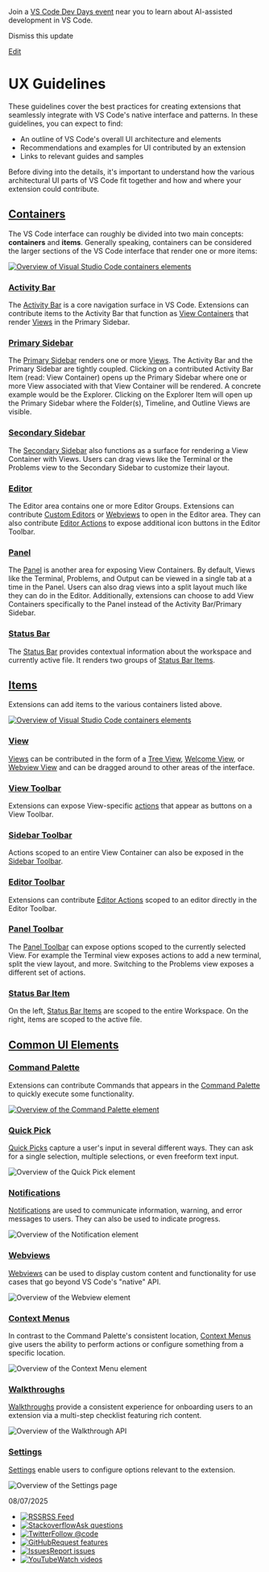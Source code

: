 Join a [VS Code Dev Days event](https://code.visualstudio.com/dev-days) near you to learn about AI-assisted development in VS Code.

Dismiss this update

[Edit](https://vscode.dev/github/microsoft/vscode-docs/blob/main/api/ux-guidelines/overview.md "Edit this document in vscode.dev")

# UX Guidelines

These guidelines cover the best practices for creating extensions that seamlessly integrate with VS Code's native interface and patterns. In these guidelines, you can expect to find:

- An outline of VS Code's overall UI architecture and elements
- Recommendations and examples for UI contributed by an extension
- Links to relevant guides and samples

Before diving into the details, it's important to understand how the various architectural UI parts of VS Code fit together and how and where your extension could contribute.

## [Containers](https://code.visualstudio.com/api/ux-guidelines/overview\#containers)

The VS Code interface can roughly be divided into two main concepts: **containers** and **items**. Generally speaking, containers can be considered the larger sections of the VS Code interface that render one or more items:

[![Overview of Visual Studio Code containers elements](https://code.visualstudio.com/assets/api/ux-guidelines/examples/architecture-containers.png)](https://code.visualstudio.com/assets/api/ux-guidelines/examples/architecture-containers.png)

### [Activity Bar](https://code.visualstudio.com/api/ux-guidelines/overview\#activity-bar)

The [Activity Bar](https://code.visualstudio.com/api/ux-guidelines/activity-bar) is a core navigation surface in VS Code. Extensions can contribute items to the Activity Bar that function as [View Containers](https://code.visualstudio.com/api/references/contribution-points#contributes.viewsContainers) that render [Views](https://code.visualstudio.com/api/ux-guidelines/views) in the Primary Sidebar.

### [Primary Sidebar](https://code.visualstudio.com/api/ux-guidelines/overview\#primary-sidebar)

The [Primary Sidebar](https://code.visualstudio.com/api/ux-guidelines/sidebars#primary-sidebar) renders one or more [Views](https://code.visualstudio.com/api/ux-guidelines/views). The Activity Bar and the Primary Sidebar are tightly coupled. Clicking on a contributed Activity Bar Item (read: View Container) opens up the Primary Sidebar where one or more View associated with that View Container will be rendered. A concrete example would be the Explorer. Clicking on the Explorer Item will open up the Primary Sidebar where the Folder(s), Timeline, and Outline Views are visible.

### [Secondary Sidebar](https://code.visualstudio.com/api/ux-guidelines/overview\#secondary-sidebar)

The [Secondary Sidebar](https://code.visualstudio.com/api/ux-guidelines/sidebars#secondary-sidebar) also functions as a surface for rendering a View Container with Views. Users can drag views like the Terminal or the Problems view to the Secondary Sidebar to customize their layout.

### [Editor](https://code.visualstudio.com/api/ux-guidelines/overview\#editor)

The Editor area contains one or more Editor Groups. Extensions can contribute [Custom Editors](https://code.visualstudio.com/api/references/contribution-points#contributes.customEditors) or [Webviews](https://code.visualstudio.com/api/extension-guides/webview) to open in the Editor area. They can also contribute [Editor Actions](https://code.visualstudio.com/api/ux-guidelines/editor-actions) to expose additional icon buttons in the Editor Toolbar.

### [Panel](https://code.visualstudio.com/api/ux-guidelines/overview\#panel)

The [Panel](https://code.visualstudio.com/api/ux-guidelines/panel) is another area for exposing View Containers. By default, Views like the Terminal, Problems, and Output can be viewed in a single tab at a time in the Panel. Users can also drag views into a split layout much like they can do in the Editor. Additionally, extensions can choose to add View Containers specifically to the Panel instead of the Activity Bar/Primary Sidebar.

### [Status Bar](https://code.visualstudio.com/api/ux-guidelines/overview\#status-bar)

The [Status Bar](https://code.visualstudio.com/api/ux-guidelines/status-bar) provides contextual information about the workspace and currently active file. It renders two groups of [Status Bar Items](https://code.visualstudio.com/api/ux-guidelines/status-bar#status-bar-items).

## [Items](https://code.visualstudio.com/api/ux-guidelines/overview\#items)

Extensions can add items to the various containers listed above.

[![Overview of Visual Studio Code containers elements](https://code.visualstudio.com/assets/api/ux-guidelines/examples/architecture-sections.png)](https://code.visualstudio.com/assets/api/ux-guidelines/examples/architecture-sections.png)

### [View](https://code.visualstudio.com/api/ux-guidelines/overview\#view)

[Views](https://code.visualstudio.com/api/ux-guidelines/views) can be contributed in the form of a [Tree View](https://code.visualstudio.com/api/ux-guidelines/views#tree-views), [Welcome View](https://code.visualstudio.com/api/ux-guidelines/views#welcome-views), or [Webview View](https://code.visualstudio.com/api/ux-guidelines/webviews#webview-views) and can be dragged around to other areas of the interface.

### [View Toolbar](https://code.visualstudio.com/api/ux-guidelines/overview\#view-toolbar)

Extensions can expose View-specific [actions](https://code.visualstudio.com/api/ux-guidelines/views#view-actions) that appear as buttons on a View Toolbar.

### [Sidebar Toolbar](https://code.visualstudio.com/api/ux-guidelines/overview\#sidebar-toolbar)

Actions scoped to an entire View Container can also be exposed in the [Sidebar Toolbar](https://code.visualstudio.com/api/ux-guidelines/sidebars#sidebar-toolbars).

### [Editor Toolbar](https://code.visualstudio.com/api/ux-guidelines/overview\#editor-toolbar)

Extensions can contribute [Editor Actions](https://code.visualstudio.com/api/ux-guidelines/editor-actions) scoped to an editor directly in the Editor Toolbar.

### [Panel Toolbar](https://code.visualstudio.com/api/ux-guidelines/overview\#panel-toolbar)

The [Panel Toolbar](https://code.visualstudio.com/api/ux-guidelines/panel#panel-toolbar) can expose options scoped to the currently selected View. For example the Terminal view exposes actions to add a new terminal, split the view layout, and more. Switching to the Problems view exposes a different set of actions.

### [Status Bar Item](https://code.visualstudio.com/api/ux-guidelines/overview\#status-bar-item)

On the left, [Status Bar Items](https://code.visualstudio.com/api/ux-guidelines/status-bar#status-bar-items) are scoped to the entire Workspace. On the right, items are scoped to the active file.

## [Common UI Elements](https://code.visualstudio.com/api/ux-guidelines/overview\#common-ui-elements)

### [Command Palette](https://code.visualstudio.com/api/ux-guidelines/overview\#command-palette)

Extensions can contribute Commands that appears in the [Command Palette](https://code.visualstudio.com/api/ux-guidelines/command-palette) to quickly execute some functionality.

[![Overview of the Command Palette element](https://code.visualstudio.com/assets/api/ux-guidelines/examples/command-palette.png)](https://code.visualstudio.com/assets/api/ux-guidelines/examples/command-palette.png)

### [Quick Pick](https://code.visualstudio.com/api/ux-guidelines/overview\#quick-pick)

[Quick Picks](https://code.visualstudio.com/api/ux-guidelines/quick-picks) capture a user's input in several different ways. They can ask for a single selection, multiple selections, or even freeform text input.

![Overview of the Quick Pick element](https://code.visualstudio.com/assets/api/ux-guidelines/examples/quick-pick.png)

### [Notifications](https://code.visualstudio.com/api/ux-guidelines/overview\#notifications)

[Notifications](https://code.visualstudio.com/api/ux-guidelines/notifications) are used to communicate information, warning, and error messages to users. They can also be used to indicate progress.

![Overview of the Notification element](https://code.visualstudio.com/assets/api/ux-guidelines/examples/notification.png)

### [Webviews](https://code.visualstudio.com/api/ux-guidelines/overview\#webviews)

[Webviews](https://code.visualstudio.com/api/ux-guidelines/webviews) can be used to display custom content and functionality for use cases that go beyond VS Code's "native" API.

![Overview of the Webview element](https://code.visualstudio.com/assets/api/ux-guidelines/examples/webview.png)

### [Context Menus](https://code.visualstudio.com/api/ux-guidelines/overview\#context-menus)

In contrast to the Command Palette's consistent location, [Context Menus](https://code.visualstudio.com/api/ux-guidelines/context-menus) give users the ability to perform actions or configure something from a specific location.

![Overview of the Context Menu element](https://code.visualstudio.com/assets/api/ux-guidelines/examples/context-menu.png)

### [Walkthroughs](https://code.visualstudio.com/api/ux-guidelines/overview\#walkthroughs)

[Walkthroughs](https://code.visualstudio.com/api/ux-guidelines/walkthroughs) provide a consistent experience for onboarding users to an extension via a multi-step checklist featuring rich content.

![Overview of the Walkthrough API](https://code.visualstudio.com/assets/api/ux-guidelines/examples/walkthrough.png)

### [Settings](https://code.visualstudio.com/api/ux-guidelines/overview\#settings)

[Settings](https://code.visualstudio.com/api/ux-guidelines/settings) enable users to configure options relevant to the extension.

![Overview of the Settings page](https://code.visualstudio.com/assets/api/ux-guidelines/examples/settings.png)

08/07/2025

- [![RSS](https://code.visualstudio.com/assets/community/sidebar/rss.svg)RSS Feed](https://code.visualstudio.com/feed.xml)
- [![Stackoverflow](https://code.visualstudio.com/assets/community/sidebar/stackoverflow.svg)Ask questions](https://stackoverflow.com/questions/tagged/vscode)
- [![Twitter](https://code.visualstudio.com/assets/community/sidebar/twitter.svg)Follow @code](https://go.microsoft.com/fwlink/?LinkID=533687)
- [![GitHub](https://code.visualstudio.com/assets/community/sidebar/github.svg)Request features](https://go.microsoft.com/fwlink/?LinkID=533482)
- [![Issues](https://code.visualstudio.com/assets/community/sidebar/issue.svg)Report issues](https://www.github.com/Microsoft/vscode/issues)
- [![YouTube](https://code.visualstudio.com/assets/community/sidebar/youtube.svg)Watch videos](https://www.youtube.com/channel/UCs5Y5_7XK8HLDX0SLNwkd3w)